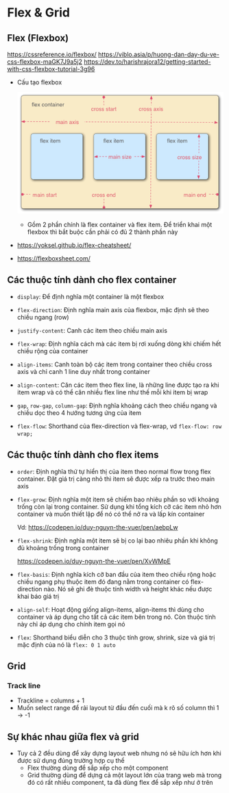 # Flex & Grid

## Flex (Flexbox)

https://cssreference.io/flexbox/
https://viblo.asia/p/huong-dan-day-du-ve-css-flexbox-maGK7J9a5j2
https://dev.to/harishrajora12/getting-started-with-css-flexbox-tutorial-3g96

- Cấu tạo flexbox

  ![](/Programs/Stage2/2_css/images/flexbox-axis.png)

  - Gồm 2 phần chính là flex container và flex item. Để triển khai một flexbox thì bắt buộc cần phải có đủ 2 thành phần này

- https://yoksel.github.io/flex-cheatsheet/
- https://flexboxsheet.com/

## Các thuộc tính dành cho flex container

- `display`: Để định nghĩa một container là một flexbox

- `flex-direction`: Định nghĩa main axis của flexbox, mặc định sẽ theo chiều ngang (row)

- `justify-content`: Canh các item theo chiều main axis

- `flex-wrap`: Định nghĩa cách mà các item bị rơi xuống dòng khi chiếm hết chiều rộng của container

- `align-items`: Canh toàn bộ các item trong container theo chiều cross axis và chỉ canh 1 line duy nhất trong container

- `align-content`: Căn các item theo flex line, là những line được tạo ra khi item wrap và có thể căn nhiều flex line như thế mỗi khi item bị wrap

- `gap`, `row-gap`, `column-gap`: Định nghĩa khoảng cách theo chiều ngang và chiều dọc theo 4 hướng tương ứng của item

- `flex-flow`: Shorthand của flex-direction và flex-wrap, vd `flex-flow: row wrap;`

## Các thuộc tính dành cho flex items

- `order`: Định nghĩa thứ tự hiển thị của item theo normal flow trong flex container. Đặt giá trị càng nhỏ thì item sẽ được xếp ra trước theo main axis

- `flex-grow`: Định nghĩa một item sẽ chiếm bao nhiêu phần so với khoảng trống còn lại trong container. Sử dụng khi tổng kích cỡ các item nhỏ hơn container và muốn thiết lập để nó có thể nở ra và lấp kín container

  Vd: https://codepen.io/duy-nguyn-the-vuer/pen/aebpLw

- `flex-shrink`: Định nghĩa một item sẽ bị co lại bao nhiêu phần khi không đủ khoảng trống trong container

  https://codepen.io/duy-nguyn-the-vuer/pen/XvWMpE

- `flex-basis`: Định nghĩa kích cỡ ban đầu của item theo chiều rộng hoặc chiều ngang phụ thuộc item đó đang nằm trong container có flex-direction nào. Nó sẽ ghi đè thuộc tính width và height khác nếu được khai báo giá trị

- `align-self`: Hoạt động giống align-items, align-items thì dùng cho container và áp dụng cho tất cả các item bên trong nó. Còn thuộc tính này chỉ áp dụng cho chính item gọi nó

- `flex`: Shorthand biểu diễn cho 3 thuộc tính grow, shrink, size và giá trị mặc định của nó là `flex: 0 1 auto`

## Grid

### Track line
  - Trackline = columns + 1
  - Muốn select range để rải layout từ đầu đến cuối mà k rõ số column thì 1 -> -1

## Sự khác nhau giữa flex và grid

- Tuy cả 2 đều dùng để xây dựng layout web nhưng nó sẽ hữu ích hơn khi được sử dụng đúng trường hợp cụ thể
  - Flex thường dùng để sắp xếp cho một component
  - Grid thường dùng để dựng cả một layout lớn của trang web mà trong đó có rất nhiều component, ta đã dùng flex để sắp xếp như ở trên
